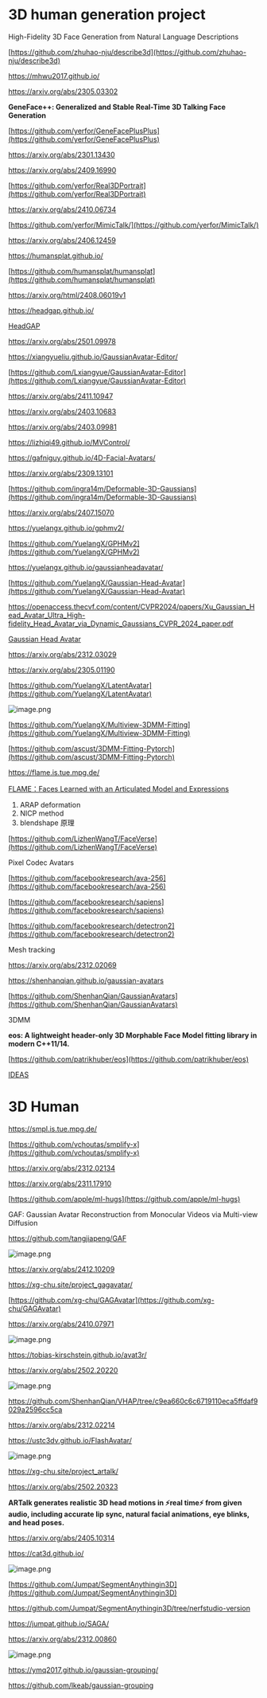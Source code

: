 # 3D human generation project

High-Fidelity 3D Face Generation from Natural Language Descriptions

[https://github.com/zhuhao-nju/describe3d](https://github.com/zhuhao-nju/describe3d)

https://mhwu2017.github.io/

https://arxiv.org/abs/2305.03302

**GeneFace++: Generalized and Stable Real-Time 3D Talking Face Generation**

[https://github.com/yerfor/GeneFacePlusPlus](https://github.com/yerfor/GeneFacePlusPlus)

https://arxiv.org/abs/2301.13430

https://arxiv.org/abs/2409.16990

[https://github.com/yerfor/Real3DPortrait](https://github.com/yerfor/Real3DPortrait)

https://arxiv.org/abs/2410.06734

[https://github.com/yerfor/MimicTalk/](https://github.com/yerfor/MimicTalk/)

https://arxiv.org/abs/2406.12459

https://humansplat.github.io/

[https://github.com/humansplat/humansplat](https://github.com/humansplat/humansplat)

https://arxiv.org/html/2408.06019v1

https://headgap.github.io/

[HeadGAP](HeadGAP.md)

https://arxiv.org/abs/2501.09978

https://xiangyueliu.github.io/GaussianAvatar-Editor/

[https://github.com/Lxiangyue/GaussianAvatar-Editor](https://github.com/Lxiangyue/GaussianAvatar-Editor)

https://arxiv.org/abs/2411.10947

https://arxiv.org/abs/2403.10683

https://arxiv.org/abs/2403.09981

https://lizhiqi49.github.io/MVControl/

https://gafniguy.github.io/4D-Facial-Avatars/

https://arxiv.org/abs/2309.13101

[https://github.com/ingra14m/Deformable-3D-Gaussians](https://github.com/ingra14m/Deformable-3D-Gaussians)

https://arxiv.org/abs/2407.15070

https://yuelangx.github.io/gphmv2/

[https://github.com/YuelangX/GPHMv2](https://github.com/YuelangX/GPHMv2)

https://yuelangx.github.io/gaussianheadavatar/

[https://github.com/YuelangX/Gaussian-Head-Avatar](https://github.com/YuelangX/Gaussian-Head-Avatar)

https://openaccess.thecvf.com/content/CVPR2024/papers/Xu_Gaussian_Head_Avatar_Ultra_High-fidelity_Head_Avatar_via_Dynamic_Gaussians_CVPR_2024_paper.pdf

[Gaussian Head Avatar](Gaussian%20Head%20Avatar.md)

https://arxiv.org/abs/2312.03029

https://arxiv.org/abs/2305.01190

[https://github.com/YuelangX/LatentAvatar](https://github.com/YuelangX/LatentAvatar)

![image.png](3D%20human%20generation%20project%201a571bdab3cf80168359e46bb6a8d0b4/image.png)

[https://github.com/YuelangX/Multiview-3DMM-Fitting](https://github.com/YuelangX/Multiview-3DMM-Fitting)

[https://github.com/ascust/3DMM-Fitting-Pytorch](https://github.com/ascust/3DMM-Fitting-Pytorch)

https://flame.is.tue.mpg.de/

[FLAME：Faces Learned with an Articulated Model and Expressions](FLAME%EF%BC%9AFaces%20Learned%20with%20an%20Articulated%20Model.md)

1. ARAP deformation
2. NICP method
3. blendshape 原理

[https://github.com/LizhenWangT/FaceVerse](https://github.com/LizhenWangT/FaceVerse)

Pixel Codec Avatars

[https://github.com/facebookresearch/ava-256](https://github.com/facebookresearch/ava-256)

[https://github.com/facebookresearch/sapiens](https://github.com/facebookresearch/sapiens)

[https://github.com/facebookresearch/detectron2](https://github.com/facebookresearch/detectron2)

Mesh tracking

https://arxiv.org/abs/2312.02069

https://shenhanqian.github.io/gaussian-avatars

[https://github.com/ShenhanQian/GaussianAvatars](https://github.com/ShenhanQian/GaussianAvatars)

3DMM

**eos: A lightweight header-only 3D Morphable Face Model fitting library in modern C++11/14.**

[https://github.com/patrikhuber/eos](https://github.com/patrikhuber/eos)

[IDEAS](images/3D%20human%20generation%20project%201a571bdab3cf80168359e46bb6a8d0b4/IDEAS%201a771bdab3cf80278398e25bf7099fd3.md)

# 3D Human

https://smpl.is.tue.mpg.de/

[https://github.com/vchoutas/smplify-x](https://github.com/vchoutas/smplify-x)

https://arxiv.org/abs/2312.02134

https://arxiv.org/abs/2311.17910

[https://github.com/apple/ml-hugs](https://github.com/apple/ml-hugs)

GAF: Gaussian Avatar Reconstruction from Monocular Videos via Multi-view Diffusion

https://github.com/tangjiapeng/GAF

![image.png](images/3D%20human%20generation%20project%201a571bdab3cf80168359e46bb6a8d0b4/image%201.png)

https://arxiv.org/abs/2412.10209

https://xg-chu.site/project_gagavatar/

[https://github.com/xg-chu/GAGAvatar](https://github.com/xg-chu/GAGAvatar)

https://arxiv.org/abs/2410.07971

![image.png](images/3D%20human%20generation%20project%201a571bdab3cf80168359e46bb6a8d0b4/f4e04dc4-7a77-459c-81ba-cc81e3fa06f1.png)

https://tobias-kirschstein.github.io/avat3r/

https://arxiv.org/abs/2502.20220

![image.png](images/3D%20human%20generation%20project%201a571bdab3cf80168359e46bb6a8d0b4/image%202.png)

https://github.com/ShenhanQian/VHAP/tree/c9ea660c6c6719110eca5ffdaf9029a2596cc5ca

https://arxiv.org/abs/2312.02214

https://ustc3dv.github.io/FlashAvatar/

![image.png](images/3D%20human%20generation%20project%201a571bdab3cf80168359e46bb6a8d0b4/image%203.png)

https://xg-chu.site/project_artalk/

https://arxiv.org/abs/2502.20323

**ARTalk generates realistic 3D head motions in ⚡real time⚡ from given audio, including accurate lip sync, natural facial animations, eye blinks, and head poses.**

https://arxiv.org/abs/2405.10314

https://cat3d.github.io/

![image.png](images/3D%20human%20generation%20project%201a571bdab3cf80168359e46bb6a8d0b4/image%204.png)

[https://github.com/Jumpat/SegmentAnythingin3D](https://github.com/Jumpat/SegmentAnythingin3D)

https://github.com/Jumpat/SegmentAnythingin3D/tree/nerfstudio-version

https://jumpat.github.io/SAGA/

https://arxiv.org/abs/2312.00860

![image.png](images/3D%20human%20generation%20project%201a571bdab3cf80168359e46bb6a8d0b4/image%205.png)

https://ymq2017.github.io/gaussian-grouping/

https://github.com/lkeab/gaussian-grouping
